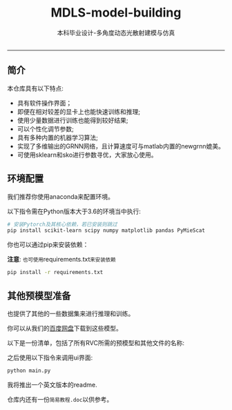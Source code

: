<div align="center">

<h1>MDLS-model-building</h1>
本科毕业设计-多角度动态光散射建模与仿真<br><br>

</div>

------

## 简介
本仓库具有以下特点:
+ 具有软件操作界面；
+ 即便在相对较差的显卡上也能快速训练和推理;
+ 使用少量数据进行训练也能得到较好结果;
+ 可以个性化调节参数;
+ 具有多种内置的机器学习算法;
+ 实现了多维输出的GRNN网络，且计算速度可与matlab内置的newgrnn媲美。
+ 可使用sklearn和sko进行参数寻优，大家放心使用。
## 环境配置
我们推荐你使用anaconda来配置环境。

以下指令需在Python版本大于3.6的环境当中执行:
```bash
# 安装Pytorch及其核心依赖，若已安装则跳过
pip install scikit-learn scipy numpy matplotlib pandas PyMieScat

```

你也可以通过pip来安装依赖：

**注意**: `也可使用`requirements.txt`来安装依赖`

```bash
pip install -r requirements.txt
```

## 其他预模型准备
也提供了其他的一些数据集来进行推理和训练。

你可以从我们的[百度网盘](https://huggingface.co/lj1995/VoiceConversionWebUI/tree/main/)下载到这些模型。

以下是一份清单，包括了所有RVC所需的预模型和其他文件的名称:

之后使用以下指令来调用ui界面:
```bash
python main.py
```

我将推出一个英文版本的readme.

仓库内还有一份`简易教程.doc`以供参考。
